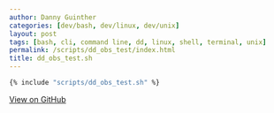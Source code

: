 ```yaml
---
author: Danny Guinther
categories: [dev/bash, dev/linux, dev/unix]
layout: post
tags: [bash, cli, command line, dd, linux, shell, terminal, unix]
permalink: /scripts/dd_obs_test/index.html
title: dd_obs_test.sh
---
```


```bash
{% include "scripts/dd_obs_test.sh" %}
```

[View on GitHub][GitHub - dd_obs_test.sh]

[GitHub - dd_obs_test.sh]: https://github.com/tdg5/blog/blob/master/_includes/scripts/dd_obs_test.sh "GitHub.com - tdg5/blog - dd_obs_test.sh"
